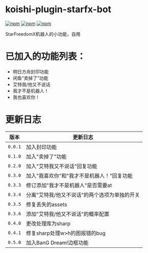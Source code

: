 # koishi-plugin-starfx-bot

[![npm](https://img.shields.io/npm/v/koishi-plugin-starfx-bot?style=flat-square)](https://www.npmjs.com/package/koishi-plugin-starfx-bot) [![npm](https://img.shields.io/npm/l/koishi-plugin-starfx-bot?style=flat-square)](https://www.npmjs.com/package/koishi-plugin-starfx-bot) [![npm](https://img.shields.io/npm/dt/koishi-plugin-starfx-bot?style=flat-square)](https://www.npmjs.com/package/koishi-plugin-starfx-bot)

StarFreedomX机器人的小功能，自用

# 已加入的功能列表：

* 明日方舟封印功能
* 闲鱼“卖掉了”功能
* 艾特我/他又不说话
* 我才不是机器人！
* 我也喜欢你！

# 更新日志
| 版本      | 更新日志                     |
|---------|--------------------------|
| `0.0.1` | 加入封印功能                   |
| `0.1.0` | 加入"卖掉了"功能                |
| `0.2.0` | 加入"艾特我又不说话"回复功能          |
| `0.3.0` | 加入"我喜欢你"和"我才不是机器人！"回复功能  |
| `0.3.3` | 修订添加"我才不是机器人"是否需要at      |
| `0.3.4` | 分离"艾特我/他又不说话"的两个选项为单独的开关 |
| `0.3.5` | 修复丢失的assets              |
| `0.3.6` | 添加"艾特我/他又不说话"的概率配置       |
| `0.4.0` | 更改处理库为sharp              |
| `0.4.1` | 修复sharp处理w>h的图报错的bug     |
| `0.5.0` | 加入BanG Dream!边框功能        |
